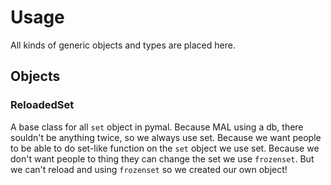 Usage
=====
All kinds of generic objects and types are placed here.

Objects
-------

### ReloadedSet
A base class for all `set` object in pymal.
Because MAL using a db, there souldn't be anything twice, so we always use set.
Because we want people to be able to do set-like function on the `set` object we use set. 
Because we don't want people to thing they can change the set we use `frozenset`.
But we can't reload and using `frozenset` so we created our own object!
